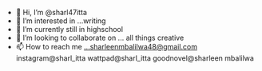 - 👋 Hi, I’m @sharl47itta
- 👀 I’m interested in ...writing
- 🌱 I’m currently still in highschool
- 💞️ I’m looking to collaborate on ... all things creative
- 📫 How to reach me ...sharleenmbalilwa48@gmail.com
instagram@sharl_itta
wattpad@sharl_itta
goodnovel@sharleen mbalilwa
<!---
sharl47itta/sharl47itta is a ✨ special ✨ repository because its `README.md` (this file) appears on your GitHub profile.
You can click the Preview link to take a look at your changes.
--->
